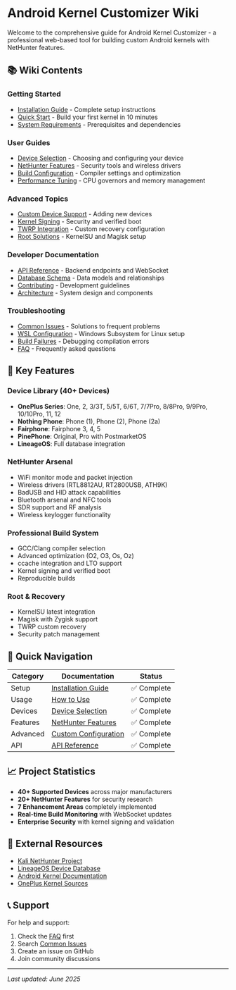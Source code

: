 # Android Kernel Customizer Wiki

Welcome to the comprehensive guide for Android Kernel Customizer - a professional web-based tool for building custom Android kernels with NetHunter features.

## 📚 Wiki Contents

### Getting Started
- [Installation Guide](Installation-Guide.md) - Complete setup instructions
- [Quick Start](Quick-Start.md) - Build your first kernel in 10 minutes
- [System Requirements](System-Requirements.md) - Prerequisites and dependencies

### User Guides
- [Device Selection](Device-Selection.md) - Choosing and configuring your device
- [NetHunter Features](NetHunter-Features.md) - Security tools and wireless drivers
- [Build Configuration](Build-Configuration.md) - Compiler settings and optimization
- [Performance Tuning](Performance-Tuning.md) - CPU governors and memory management

### Advanced Topics
- [Custom Device Support](Custom-Device-Support.md) - Adding new devices
- [Kernel Signing](Kernel-Signing.md) - Security and verified boot
- [TWRP Integration](TWRP-Integration.md) - Custom recovery configuration
- [Root Solutions](Root-Solutions.md) - KernelSU and Magisk setup

### Developer Documentation
- [API Reference](API-Reference.md) - Backend endpoints and WebSocket
- [Database Schema](Database-Schema.md) - Data models and relationships
- [Contributing](../CONTRIBUTING.md) - Development guidelines
- [Architecture](Architecture.md) - System design and components

### Troubleshooting
- [Common Issues](Common-Issues.md) - Solutions to frequent problems
- [WSL Configuration](WSL-Configuration.md) - Windows Subsystem for Linux setup
- [Build Failures](Build-Failures.md) - Debugging compilation errors
- [FAQ](FAQ.md) - Frequently asked questions

## 🎯 Key Features

### Device Library (40+ Devices)
- **OnePlus Series**: One, 2, 3/3T, 5/5T, 6/6T, 7/7Pro, 8/8Pro, 9/9Pro, 10/10Pro, 11, 12
- **Nothing Phone**: Phone (1), Phone (2), Phone (2a)
- **Fairphone**: Fairphone 3, 4, 5
- **PinePhone**: Original, Pro with PostmarketOS
- **LineageOS**: Full database integration

### NetHunter Arsenal
- WiFi monitor mode and packet injection
- Wireless drivers (RTL8812AU, RT2800USB, ATH9K)
- BadUSB and HID attack capabilities
- Bluetooth arsenal and NFC tools
- SDR support and RF analysis
- Wireless keylogger functionality

### Professional Build System
- GCC/Clang compiler selection
- Advanced optimization (O2, O3, Os, Oz)
- ccache integration and LTO support
- Kernel signing and verified boot
- Reproducible builds

### Root & Recovery
- KernelSU latest integration
- Magisk with Zygisk support
- TWRP custom recovery
- Security patch management

## 🚀 Quick Navigation

| Category | Documentation | Status |
|----------|---------------|--------|
| Setup | [Installation Guide](Installation-Guide.md) | ✅ Complete |
| Usage | [How to Use](How-to-Use.md) | ✅ Complete |
| Devices | [Device Selection](Device-Selection.md) | ✅ Complete |
| Features | [NetHunter Features](NetHunter-Features.md) | ✅ Complete |
| Advanced | [Custom Configuration](Custom-Configuration.md) | ✅ Complete |
| API | [API Reference](API-Reference.md) | ✅ Complete |

## 📈 Project Statistics

- **40+ Supported Devices** across major manufacturers
- **20+ NetHunter Features** for security research
- **7 Enhancement Areas** completely implemented
- **Real-time Build Monitoring** with WebSocket updates
- **Enterprise Security** with kernel signing and validation

## 🔗 External Resources

- [Kali NetHunter Project](https://gitlab.com/kalilinux/nethunter)
- [LineageOS Device Database](https://wiki.lineageos.org/devices/)
- [Android Kernel Documentation](https://source.android.com/docs/core/architecture/kernel)
- [OnePlus Kernel Sources](https://github.com/OnePlusOSS)

## 📞 Support

For help and support:
1. Check the [FAQ](FAQ.md) first
2. Search [Common Issues](Common-Issues.md)
3. Create an issue on GitHub
4. Join community discussions

---

*Last updated: June 2025*